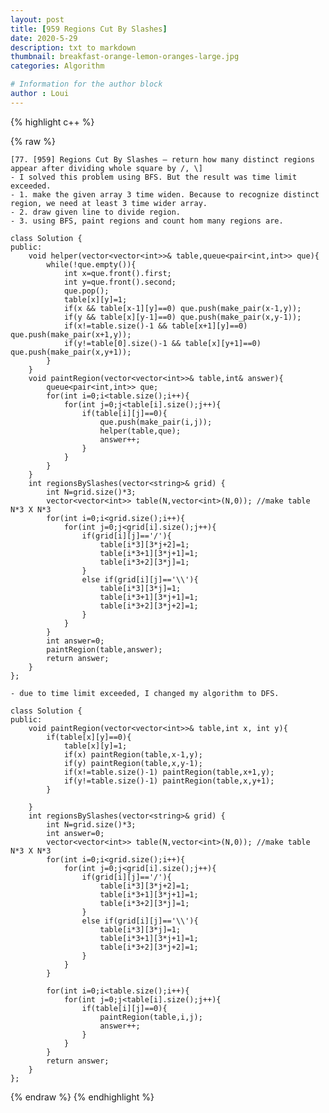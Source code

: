 ```yaml
---
layout: post
title: [959 Regions Cut By Slashes]
date: 2020-5-29
description: txt to markdown
thumbnail: breakfast-orange-lemon-oranges-large.jpg
categories: Algorithm

# Information for the author block
author : Loui
---
```


{% highlight c++ %}

{% raw %}

	﻿[77. [959] Regions Cut By Slashes – return how many distinct regions appear after dividing whole square by /, \]
	- I solved this problem using BFS. But the result was time limit exceeded.
	- 1. make the given array 3 time widen. Because to recognize distinct region, we need at least 3 time wider array.
	- 2. draw given line to divide region.
	- 3. using BFS, paint regions and count hom many regions are.
	
	class Solution {
	public:
	    void helper(vector<vector<int>>& table,queue<pair<int,int>> que){
	        while(!que.empty()){
	            int x=que.front().first;
	            int y=que.front().second;
	            que.pop();
	            table[x][y]=1;
	            if(x && table[x-1][y]==0) que.push(make_pair(x-1,y));
	            if(y && table[x][y-1]==0) que.push(make_pair(x,y-1));
	            if(x!=table.size()-1 && table[x+1][y]==0) que.push(make_pair(x+1,y));
	            if(y!=table[0].size()-1 && table[x][y+1]==0) que.push(make_pair(x,y+1));
	        }
	    }
	    void paintRegion(vector<vector<int>>& table,int& answer){
	        queue<pair<int,int>> que;
	        for(int i=0;i<table.size();i++){
	            for(int j=0;j<table[i].size();j++){
	                if(table[i][j]==0){
	                    que.push(make_pair(i,j));
	                    helper(table,que);
	                    answer++;
	                }
	            }
	        }
	    }
	    int regionsBySlashes(vector<string>& grid) {
	        int N=grid.size()*3;
	        vector<vector<int>> table(N,vector<int>(N,0)); //make table N*3 X N*3
	        for(int i=0;i<grid.size();i++){
	            for(int j=0;j<grid[i].size();j++){
	                if(grid[i][j]=='/'){
	                    table[i*3][3*j+2]=1;
	                    table[i*3+1][3*j+1]=1;
	                    table[i*3+2][3*j]=1;
	                }
	                else if(grid[i][j]=='\\'){
	                    table[i*3][3*j]=1;
	                    table[i*3+1][3*j+1]=1;
	                    table[i*3+2][3*j+2]=1;
	                }
	            }
	        }
	        int answer=0;
	        paintRegion(table,answer);
	        return answer;
	    }
	};
	
	- due to time limit exceeded, I changed my algorithm to DFS.
	
	class Solution {
	public:
	    void paintRegion(vector<vector<int>>& table,int x, int y){
	        if(table[x][y]==0){
	            table[x][y]=1;
	            if(x) paintRegion(table,x-1,y);
	            if(y) paintRegion(table,x,y-1);
	            if(x!=table.size()-1) paintRegion(table,x+1,y);
	            if(y!=table.size()-1) paintRegion(table,x,y+1);
	        } 
	            
	    }
	    int regionsBySlashes(vector<string>& grid) {
	        int N=grid.size()*3;
	        int answer=0;
	        vector<vector<int>> table(N,vector<int>(N,0)); //make table N*3 X N*3
	        for(int i=0;i<grid.size();i++){
	            for(int j=0;j<grid[i].size();j++){
	                if(grid[i][j]=='/'){
	                    table[i*3][3*j+2]=1;
	                    table[i*3+1][3*j+1]=1;
	                    table[i*3+2][3*j]=1;
	                }
	                else if(grid[i][j]=='\\'){
	                    table[i*3][3*j]=1;
	                    table[i*3+1][3*j+1]=1;
	                    table[i*3+2][3*j+2]=1;
	                }
	            }
	        }
	        
	        for(int i=0;i<table.size();i++){
	            for(int j=0;j<table[i].size();j++){
	                if(table[i][j]==0){
	                    paintRegion(table,i,j);
	                    answer++;
	                }
	            }
	        }
	        return answer;
	    }
	};
	
	
	
{% endraw %}
{% endhighlight %}

